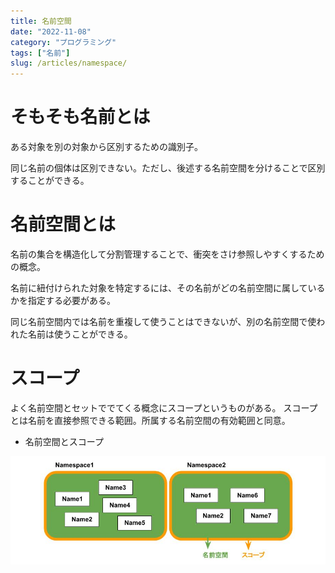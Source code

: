 ```yaml
---
title: 名前空間
date: "2022-11-08"
category: "プログラミング"
tags: ["名前"]
slug: /articles/namespace/
---
```



# そもそも名前とは
ある対象を別の対象から区別するための識別子。

同じ名前の個体は区別できない。ただし、後述する名前空間を分けることで区別することができる。


# 名前空間とは
名前の集合を構造化して分割管理することで、衝突をさけ参照しやすくするための概念。

名前に紐付けられた対象を特定するには、その名前がどの名前空間に属しているかを指定する必要がある。

同じ名前空間内では名前を重複して使うことはできないが、別の名前空間で使われた名前は使うことができる。


# スコープ
よく名前空間とセットででてくる概念にスコープというものがある。
スコープとは名前を直接参照できる範囲。所属する名前空間の有効範囲と同意。

+ 名前空間とスコープ

![名前空間とスコープ](./namespace.png)